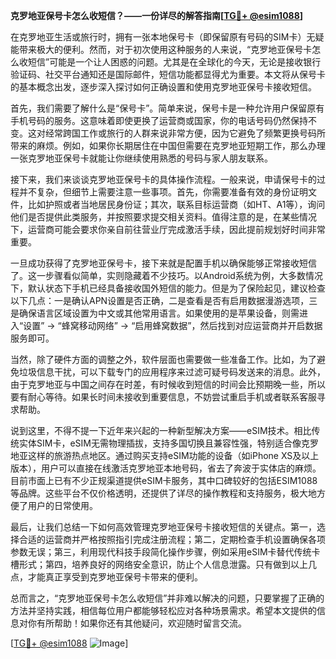 **克罗地亚保号卡怎么收短信？——一份详尽的解答指南[[TG💪+ @esim1088](https://t.me/s/esim1088)]**

在克罗地亚生活或旅行时，拥有一张本地保号卡（即保留原有号码的SIM卡）无疑能带来极大的便利。然而，对于初次使用这种服务的人来说，“克罗地亚保号卡怎么收短信”可能是一个让人困惑的问题。尤其是在全球化的今天，无论是接收银行验证码、社交平台通知还是国际邮件，短信功能都显得尤为重要。本文将从保号卡的基本概念出发，逐步深入探讨如何正确设置和使用克罗地亚保号卡接收短信。

首先，我们需要了解什么是“保号卡”。简单来说，保号卡是一种允许用户保留原有手机号码的服务。这意味着即使更换了运营商或国家，你的电话号码仍然保持不变。这对经常跨国工作或旅行的人群来说非常方便，因为它避免了频繁更换号码所带来的麻烦。例如，如果你长期居住在中国但需要在克罗地亚短期工作，那么办理一张克罗地亚保号卡就能让你继续使用熟悉的号码与家人朋友联系。

接下来，我们来谈谈克罗地亚保号卡的具体操作流程。一般来说，申请保号卡的过程并不复杂，但细节上需要注意一些事项。首先，你需要准备有效的身份证明文件，比如护照或者当地居民身份证；其次，联系目标运营商（如HT、A1等），询问他们是否提供此类服务，并按照要求提交相关资料。值得注意的是，在某些情况下，运营商可能会要求你亲自前往营业厅完成激活手续，因此提前规划好时间非常重要。

一旦成功获得了克罗地亚保号卡，接下来就是配置手机以确保能够正常接收短信了。这一步骤看似简单，实则隐藏着不少技巧。以Android系统为例，大多数情况下，默认状态下手机已经具备接收国外短信的能力。但是为了保险起见，建议检查以下几点：一是确认APN设置是否正确，二是查看是否有启用数据漫游选项，三是确保语言区域设置为中文或其他常用语言。如果使用的是苹果设备，则需进入“设置” -> “蜂窝移动网络” -> “启用蜂窝数据”，然后找到对应运营商并开启数据服务即可。

当然，除了硬件方面的调整之外，软件层面也需要做一些准备工作。比如，为了避免垃圾信息干扰，可以下载专门的应用程序来过滤可疑号码发送来的消息。此外，由于克罗地亚与中国之间存在时差，有时候收到短信的时间会比预期晚一些，所以要有耐心等待。如果长时间未接收到重要信息，不妨尝试重启手机或者联系客服寻求帮助。

说到这里，不得不提一下近年来兴起的一种新型解决方案——eSIM技术。相比传统实体SIM卡，eSIM无需物理插拔，支持多国切换且兼容性强，特别适合像克罗地亚这样的旅游热点地区。通过购买支持eSIM功能的设备（如iPhone XS及以上版本），用户可以直接在线激活克罗地亚本地号码，省去了奔波于实体店的麻烦。目前市面上已有不少正规渠道提供eSIM卡服务，其中口碑较好的包括ESIM1088等品牌。这些平台不仅价格透明，还提供了详尽的操作教程和支持服务，极大地方便了用户的日常使用。

最后，让我们总结一下如何高效管理克罗地亚保号卡接收短信的关键点。第一，选择合适的运营商并严格按照指引完成注册流程；第二，定期检查手机设置确保各项参数无误；第三，利用现代科技手段简化操作步骤，例如采用eSIM卡替代传统卡槽形式；第四，培养良好的网络安全意识，防止个人信息泄露。只有做到以上几点，才能真正享受到克罗地亚保号卡带来的便利。

总而言之，“克罗地亚保号卡怎么收短信”并非难以解决的问题，只要掌握了正确的方法并坚持实践，相信每位用户都能够轻松应对各种场景需求。希望本文提供的信息对你有所帮助！如果你还有其他疑问，欢迎随时留言交流。

[[TG💪+ @esim1088](https://t.me/s/esim1088) ![Image](https://i.postimg.cc/4NQfJmqS/Snipaste-2025-05-13-00-14-12.png)]